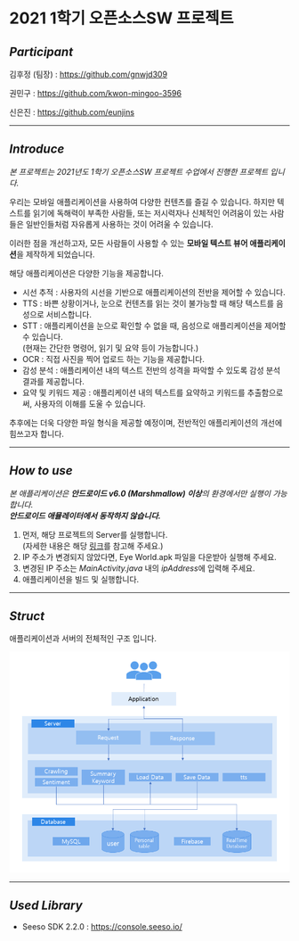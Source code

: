 # 2021 1학기 오픈소스SW 프로젝트

## *Participant*

김후정 (팀장) : https://github.com/gnwjd309

권민구 : https://github.com/kwon-mingoo-3596

신은진 : https://github.com/eunjins

---
## *Introduce*

*본 프로젝트는 2021년도 1학기 오픈소스SW 프로젝트 수업에서 진행한 프로젝트 입니다.*

우리는 모바일 애플리케이션을 사용하여 다양한 컨텐츠를 즐길 수 있습니다. 하지만 텍스트를 읽기에 독해력이 부족한 사람들, 또는 저시력자나 신체적인 어려움이 있는 사람들은 일반인들처럼 자유롭게 사용하는 것이 어려울 수 있습니다.

이러한 점을 개선하고자, 모든 사람들이 사용할 수 있는 **모바일 텍스트 뷰어 애플리케이션**을 제작하게 되었습니다.

해당 애플리케이션은 다양한 기능을 제공합니다.

* 시선 추적 : 사용자의 시선을 기반으로 애플리케이션의 전반을 제어할 수 있습니다.
* TTS : 바쁜 상황이거나, 눈으로 컨텐츠를 읽는 것이 불가능할 때 해당 텍스트를 음성으로 서비스합니다.
* STT : 애플리케이션을 눈으로 확인할 수 없을 때, 음성으로 애플리케이션을 제어할 수 있습니다.  
        (현재는 간단한 명령어, 읽기 및 요약 등이 가능합니다.)
* OCR : 직접 사진을 찍어 업로드 하는 기능을 제공합니다.
* 감성 분석 : 애플리케이션 내의 텍스트 전반의 성격을 파악할 수 있도록 감성 분석 결과를 제공합니다.
* 요약 및 키워드 제공 : 애플리케이션 내의 텍스트를 요약하고 키워드를 추출함으로써, 사용자의 이해를 도울 수 있습니다.

추후에는 더욱 다양한 파일 형식을 제공할 예정이며, 전반적인 애플리케이션의 개선에 힘쓰고자 합니다.

---
## *How to use*

*본 애플리케이션은 **안드로이드 v6.0 (Marshmallow) 이상**의 환경에서만 실행이 가능합니다.*  
*__안드로이드 애뮬레이터에서 동작하지 않습니다.__*

1. 먼저, 해당 프로젝트의 Server를 실행합니다.  
   (자세한 내용은 해당 <a href="https://github.com/gnwjd309/OSS-Server" target="_blank">링크</a>를 참고해 주세요.)
2. IP 주소가 변경되지 않았다면, Eye World.apk 파일을 다운받아 실행해 주세요.
3. 변경된 IP 주소는 *MainActivity.java* 내의 *ipAddress*에 입력해 주세요.
4. 애플리케이션을 빌드 및 실행합니다.

---
## *Struct*

애플리케이션과 서버의 전체적인 구조 입니다.

![](https://github.com/gnwjd309/OSSW-Project/blob/main/readme_source.PNG)

---
## *Used Library*
- Seeso SDK 2.2.0 : https://console.seeso.io/

